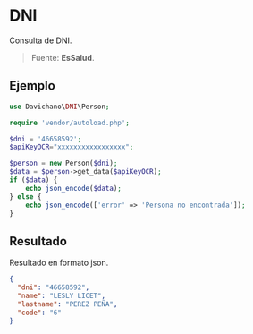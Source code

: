 # DNI
Consulta de DNI.
> Fuente: **EsSalud**.

## Ejemplo

```php
use Davichano\DNI\Person;

require 'vendor/autoload.php';

$dni = '46658592';
$apiKeyOCR="xxxxxxxxxxxxxxxxx";

$person = new Person($dni);
$data = $person->get_data($apiKeyOCR);
if ($data) {
    echo json_encode($data);
} else {
    echo json_encode(['error' => 'Persona no encontrada']);
}
```

## Resultado

Resultado en formato json.

```json
{
  "dni": "46658592",
  "name": "LESLY LICET",
  "lastname": "PEREZ PEÑA",
  "code": "6"
}
```